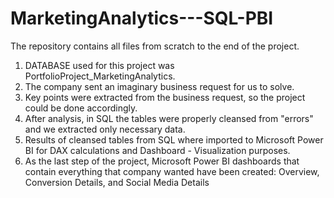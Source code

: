 # MarketingAnalytics---SQL-PBI
The repository contains all files from scratch to the end of the project.

1. DATABASE used for this project was PortfolioProject_MarketingAnalytics.
2. The company sent an imaginary business request for us to solve.
3. Key points were extracted from the business request, so the project could be done accordingly.
4. After analysis, in SQL the tables were properly cleansed from "errors" and we extracted only necessary data.
5. Results of cleansed tables from SQL where imported to Microsoft Power BI for DAX  calculations and Dashboard - Visualization purposes.
6. As the last step of the project, Microsoft Power BI dashboards that contain everything that company wanted have been created: Overview, Conversion Details, and Social Media Details
